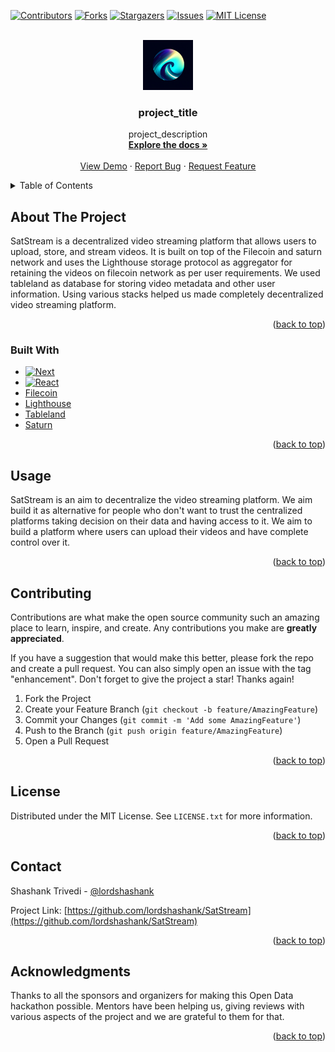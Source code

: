 <!-- Improved compatibility of back to top link: See: https://github.com/othneildrew/Best-README-Template/pull/73 -->

<a name="readme-top"></a>

<!--
*** Thanks for checking out the Best-README-Template. If you have a suggestion
*** that would make this better, please fork the repo and create a pull request
*** or simply open an issue with the tag "enhancement".
*** Don't forget to give the project a star!
*** Thanks again! Now go create something AMAZING! :D
-->

<!-- PROJECT SHIELDS -->
<!--
*** I'm using markdown "reference style" links for readability.
*** Reference links are enclosed in brackets [ ] instead of parentheses ( ).
*** See the bottom of this document for the declaration of the reference variables
*** for contributors-url, forks-url, etc. This is an optional, concise syntax you may use.
*** https://www.markdownguide.org/basic-syntax/#reference-style-links
-->

[![Contributors][contributors-shield]][contributors-url]
[![Forks][forks-shield]][forks-url]
[![Stargazers][stars-shield]][stars-url]
[![Issues][issues-shield]][issues-url]
[![MIT License][license-shield]][license-url]

<!-- PROJECT LOGO -->
<br />
<div align="center">
  <a href="https://github.com/lordshashank/SatStream">
    <img src="./frontend/public/SatStream.jpeg" alt="Logo" width="80" height="80">
  </a>

<h3 align="center">project_title</h3>

  <p align="center">
    project_description
    <br />
    <a href="https://github.com/lordshashank/SatStream"><strong>Explore the docs »</strong></a>
    <br />
    <br />
    <a href="https://github.com/lordshashank/SatStream">View Demo</a>
    ·
    <a href="https://github.com/lordshashank/SatStream/issues">Report Bug</a>
    ·
    <a href="https://github.com/lordshashank/SatStream/issues">Request Feature</a>
  </p>
</div>

<!-- TABLE OF CONTENTS -->
<details>
  <summary>Table of Contents</summary>
  <ol>
    <li>
      <a href="#about-the-project">About The Project</a>
      <ul>
        <li><a href="#built-with">Built With</a></li>
      </ul>
    </li>
    <li><a href="#usage">Usage</a></li>
    <li><a href="#contributing">Contributing</a></li>
    <li><a href="#license">License</a></li>
    <li><a href="#contact">Contact</a></li>
    <li><a href="#acknowledgments">Acknowledgments</a></li>
  </ol>
</details>

<!-- ABOUT THE PROJECT -->

## About The Project

SatStream is a decentralized video streaming platform that allows users to upload, store, and stream videos. It is built on top of the Filecoin and saturn network and uses the Lighthouse storage protocol as aggregator for retaining the videos on filecoin network as per user requirements.
We used tableland as database for storing video metadata and other user information. Using various stacks helped us made completely decentralized video streaming platform.

<p align="right">(<a href="#readme-top">back to top</a>)</p>

### Built With

- [![Next][next.js]][next-url]
- [![React][react.js]][react-url]
- [Filecoin]
- [Lighthouse]
- [Tableland]
- [Saturn]

<p align="right">(<a href="#readme-top">back to top</a>)</p>

<!-- USAGE EXAMPLES -->

## Usage

SatStream is an aim to decentralize the video streaming platform. We aim build it as alternative for people who don't want to trust the centralized platforms taking decision on their data and having access to it. We aim to build a platform where users can upload their videos and have complete control over it.

<p align="right">(<a href="#readme-top">back to top</a>)</p>

<!-- CONTRIBUTING -->

## Contributing

Contributions are what make the open source community such an amazing place to learn, inspire, and create. Any contributions you make are **greatly appreciated**.

If you have a suggestion that would make this better, please fork the repo and create a pull request. You can also simply open an issue with the tag "enhancement".
Don't forget to give the project a star! Thanks again!

1. Fork the Project
2. Create your Feature Branch (`git checkout -b feature/AmazingFeature`)
3. Commit your Changes (`git commit -m 'Add some AmazingFeature'`)
4. Push to the Branch (`git push origin feature/AmazingFeature`)
5. Open a Pull Request

<p align="right">(<a href="#readme-top">back to top</a>)</p>

<!-- LICENSE -->

## License

Distributed under the MIT License. See `LICENSE.txt` for more information.

<p align="right">(<a href="#readme-top">back to top</a>)</p>

<!-- CONTACT -->

## Contact

Shashank Trivedi - [@lordshashank](https://twitter.com/0xLord_forever)

Project Link: [https://github.com/lordshashank/SatStream](https://github.com/lordshashank/SatStream)

<p align="right">(<a href="#readme-top">back to top</a>)</p>

<!-- ACKNOWLEDGMENTS -->

## Acknowledgments

Thanks to all the sponsors and organizers for making this Open Data hackathon possible.
Mentors have been helping us, giving reviews with various aspects of the project and we are grateful to them for that.

<p align="right">(<a href="#readme-top">back to top</a>)</p>

<!-- MARKDOWN LINKS & IMAGES -->
<!-- https://www.markdownguide.org/basic-syntax/#reference-style-links -->

[contributors-shield]: https://img.shields.io/github/contributors/lordshashank/SatStream.svg?style=for-the-badge
[contributors-url]: https://github.com/lordshashank/SatStream/graphs/contributors
[forks-shield]: https://img.shields.io/github/forks/lordshashank/SatStream.svg?style=for-the-badge
[forks-url]: https://github.com/lordshashank/SatStream/network/members
[stars-shield]: https://img.shields.io/github/stars/lordshashank/SatStream.svg?style=for-the-badge
[stars-url]: https://github.com/lordshashank/SatStream/stargazers
[issues-shield]: https://img.shields.io/github/issues/lordshashank/SatStream.svg?style=for-the-badge
[issues-url]: https://github.com/lordshashank/SatStream/issues
[license-shield]: https://img.shields.io/github/license/lordshashank/SatStream.svg?style=for-the-badge
[license-url]: https://github.com/lordshashank/SatStream/blob/master/LICENSE.txt
[linkedin-shield]: https://img.shields.io/badge/-LinkedIn-black.svg?style=for-the-badge&logo=linkedin&colorB=555
[linkedin-url]: https://linkedin.com/in/linkedin_username
[product-screenshot]: images/screenshot.png
[next.js]: https://img.shields.io/badge/next.js-000000?style=for-the-badge&logo=nextdotjs&logoColor=white
[next-url]: https://nextjs.org/
[react.js]: https://img.shields.io/badge/React-20232A?style=for-the-badge&logo=react&logoColor=61DAFB
[react-url]: https://reactjs.org/
[vue.js]: https://img.shields.io/badge/Vue.js-35495E?style=for-the-badge&logo=vuedotjs&logoColor=4FC08D
[vue-url]: https://vuejs.org/
[angular.io]: https://img.shields.io/badge/Angular-DD0031?style=for-the-badge&logo=angular&logoColor=white
[angular-url]: https://angular.io/
[svelte.dev]: https://img.shields.io/badge/Svelte-4A4A55?style=for-the-badge&logo=svelte&logoColor=FF3E00
[svelte-url]: https://svelte.dev/
[laravel.com]: https://img.shields.io/badge/Laravel-FF2D20?style=for-the-badge&logo=laravel&logoColor=white
[laravel-url]: https://laravel.com
[bootstrap.com]: https://img.shields.io/badge/Bootstrap-563D7C?style=for-the-badge&logo=bootstrap&logoColor=white
[bootstrap-url]: https://getbootstrap.com
[jquery.com]: https://img.shields.io/badge/jQuery-0769AD?style=for-the-badge&logo=jquery&logoColor=white
[jquery-url]: https://jquery.com
[Filecoin]: https://filecoin.io/
[Lighthouse]: https://www.lighthouse.storage/
[Tableland]: https://tableland.xyz/
[Push-Protocol]: https://push.org/
[Beryx]: https://www.brex.com/product/api
[Saturn]: https://saturn.tech/
